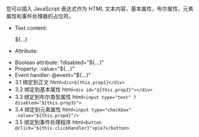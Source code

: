 您可以插入 JavaScript 表达式作为 HTML 文本内容，基本属性，布尔属性，元素属性和事件处理器的占位符。

- Text content: <p>${...}</p>
- Attribute: <p id="${...}"></p>
- Boolean attribute: ?disabled="${...}"
- Property: .value="${...}"
- Event handler: @event="${...}"
- 3.1 绑定到正文
  html`<div>${this.prop1}</div>`
- 3.2 绑定到基本属性
  html`<div id="${this.prop2}"></div>`
- 3.3 绑定到布尔类型属性
  html`<input type="text" ?disabled="${this.prop3}">`
- 3.4 绑定到元素属性
  html`<input type="checkbox" .value="${this.prop4}"/>`
- 3.5 绑定到事件处理程序
  html`<button @click="${this.clickHandler}">pie?</button>`
